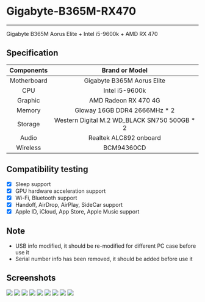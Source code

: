 # Gigabyte-B365M-RX470
---

Gigabyte B365M Aorus Elite + Intel i5-9600k + AMD RX 470

## Specification

|   Components    |    Brand or Model                               |
| :-------------: | :---------------------------------------------: |
|   Motherboard   |    Gigabyte B365M Aorus Elite                   |
|   CPU           |    Intel i5-9600k                               |
|   Graphic       |    AMD Radeon RX 470 4G                         |
|   Memory        |    Gloway 16GB DDR4 2666MHz * 2                 |
|   Storage       |    Western Digital M.2 WD_BLACK SN750 500GB * 2 |
|   Audio         |    Realtek ALC892 onboard                       |
|   Wireless      |    BCM94360CD                                   |

## Compatibility testing

- [x] Sleep support
- [x] GPU hardware acceleration support
- [x] Wi-Fi, Bluetooth support
- [x] Handoff, AirDrop, AirPlay, SideCar support
- [x] Apple ID, iCloud, App Store, Apple Music support

## Note

- USB info modified, it should be re-modified for different PC case before use it
- Serial number info has been removed, it should be added before use it

## Screenshots

![](https://raw.githubusercontent.com/Shy07/gigabyte-b365m-rx470/master/screenshots/snap04.png)
![](https://raw.githubusercontent.com/Shy07/gigabyte-b365m-rx470/master/screenshots/snap03.png)
![](https://raw.githubusercontent.com/Shy07/gigabyte-b365m-rx470/master/screenshots/snap01.png)
![](https://raw.githubusercontent.com/Shy07/gigabyte-b365m-rx470/master/screenshots/snap02.png)
![](https://raw.githubusercontent.com/Shy07/gigabyte-b365m-rx470/master/screenshots/snap05.png)
![](https://raw.githubusercontent.com/Shy07/gigabyte-b365m-rx470/master/screenshots/snap09.png)
![](https://raw.githubusercontent.com/Shy07/gigabyte-b365m-rx470/master/screenshots/snap06.png)
![](https://raw.githubusercontent.com/Shy07/gigabyte-b365m-rx470/master/screenshots/snap07.png)
![](https://raw.githubusercontent.com/Shy07/gigabyte-b365m-rx470/master/screenshots/snap08.png)
